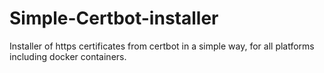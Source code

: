 # Simple-Certbot-installer
Installer of https certificates from certbot in a simple way, for all platforms including docker containers.
